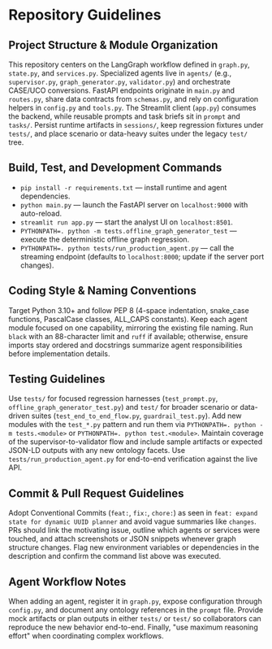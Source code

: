 # Repository Guidelines

## Project Structure & Module Organization
This repository centers on the LangGraph workflow defined in `graph.py`, `state.py`, and `services.py`. Specialized agents live in `agents/` (e.g., `supervisor.py`, `graph_generator.py`, `validator.py`) and orchestrate CASE/UCO conversions. FastAPI endpoints originate in `main.py` and `routes.py`, share data contracts from `schemas.py`, and rely on configuration helpers in `config.py` and `tools.py`. The Streamlit client (`app.py`) consumes the backend, while reusable prompts and task briefs sit in `prompt` and `tasks/`. Persist runtime artifacts in `sessions/`, keep regression fixtures under `tests/`, and place scenario or data-heavy suites under the legacy `test/` tree.

## Build, Test, and Development Commands
- `pip install -r requirements.txt` — install runtime and agent dependencies.
- `python main.py` — launch the FastAPI server on `localhost:9000` with auto-reload.
- `streamlit run app.py` — start the analyst UI on `localhost:8501`.
- `PYTHONPATH=. python -m tests.offline_graph_generator_test` — execute the deterministic offline graph regression.
- `PYTHONPATH=. python tests/run_production_agent.py` — call the streaming endpoint (defaults to `localhost:8000`; update if the server port changes).

## Coding Style & Naming Conventions
Target Python 3.10+ and follow PEP 8 (4-space indentation, snake_case functions, PascalCase classes, ALL_CAPS constants). Keep each agent module focused on one capability, mirroring the existing file naming. Run `black` with an 88-character limit and `ruff` if available; otherwise, ensure imports stay ordered and docstrings summarize agent responsibilities before implementation details.

## Testing Guidelines
Use `tests/` for focused regression harnesses (`test_prompt.py`, `offline_graph_generator_test.py`) and `test/` for broader scenario or data-driven suites (`test_end_to_end_flow.py`, `guardrail_test.py`). Add new modules with the `test_*.py` pattern and run them via `PYTHONPATH=. python -m tests.<module>` or `PYTHONPATH=. python test.<module>`. Maintain coverage of the supervisor-to-validator flow and include sample artifacts or expected JSON-LD outputs with any new ontology facets. Use `tests/run_production_agent.py` for end-to-end verification against the live API.

## Commit & Pull Request Guidelines
Adopt Conventional Commits (`feat:`, `fix:`, `chore:`) as seen in `feat: expand state for dynamic UUID planner` and avoid vague summaries like `changes`. PRs should link the motivating issue, outline which agents or services were touched, and attach screenshots or JSON snippets whenever graph structure changes. Flag new environment variables or dependencies in the description and confirm the command list above was executed.

## Agent Workflow Notes
When adding an agent, register it in `graph.py`, expose configuration through `config.py`, and document any ontology references in the `prompt` file. Provide mock artifacts or plan outputs in either `tests/` or `test/` so collaborators can reproduce the new behavior end-to-end. Finally, "use maximum reasoning effort" when coordinating complex workflows.
